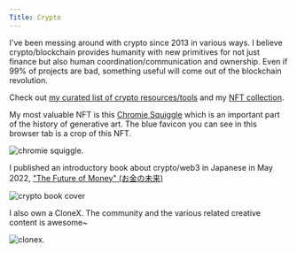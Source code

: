 ```yaml
---
Title: Crypto
---
```


I've been messing around with crypto since 2013 in various ways. 
I believe crypto/blockchain provides humanity with new primitives for not just finance but also human coordination/communication and ownership. Even if 99% of projects are bad, something useful will come out of the blockchain revolution. 

Check out [my curated list of crypto resources/tools](https://docs.google.com/document/d/1-dv-1XlpfPaT4ax6o1m65Ip8FmeXgKygueimGSWMu-c/) and my [NFT collection](https://photos.google.com/share/AF1QipNaHOVlvN23zw4z9Ewg0o6rJmOzAQMFZqn__-bUVCq3WFG3uu6_2-SsJLE7a5yhog?key=VTk5TV9rbEtyRUg2RmZMRzl4bjdwUDdPMzhlbVB3). 

My most valuable NFT is this [Chromie Squiggle](https://chromie-squiggles.com/) which is an important part of the history of generative art. The blue favicon you can see in this browser tab is a crop of this NFT. 

![chromie squiggle]({static}/images/chromie-squiggle.jpeg). 

I published an introductory book about crypto/web3 in Japanese in May 2022, ["The Future of Money" (お金の未来)](https://gendai.ismedia.jp/list/books/gendai-shinsho/9784065282977)

![crypto book cover]({static}/images/future-of-money.jpg)


I also own a CloneX. The community and the various related creative content is awesome~

![clonex]({static}/images/clonex.jpg). 